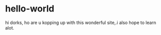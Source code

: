 # hello-world
hi dorks, 
   ho  are u kopping up with this wonderful site,.i also hope to learn alot.
